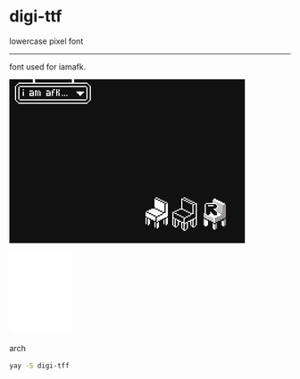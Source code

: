 # digi-ttf

lowercase pixel font

---

font used for iamafk.

![iamafk image](/docs/promo.png)


![digifont](/docs/digifontx2.png)



arch
```bash
yay -S digi-tff
```
